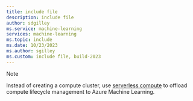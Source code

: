 ```yaml
---
title: include file
description: include file
author: sdgilley
ms.service: machine-learning
services: machine-learning
ms.topic: include
ms.date: 10/23/2023
ms.author: sgilley
ms.custom: include file, build-2023
---
```


> [!NOTE]
> Instead of creating a compute cluster, use [serverless compute](../how-to-use-serverless-compute.md) to offload compute lifecycle management to Azure Machine Learning.

